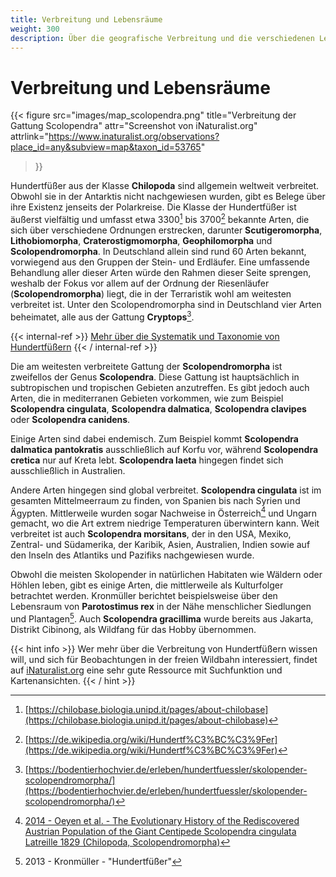 ```yaml
---
title: Verbreitung und Lebensräume
weight: 300
description: Über die geografische Verbreitung und die verschiedenen Lebensräume der Riesenläufer.
---
```


# Verbreitung und Lebensräume

{{< figure 
    src="images/map_scolopendra.png"
    title="Verbreitung der Gattung Scolopendra"
    attr="Screenshot von iNaturalist.org"
    attrlink="https://www.inaturalist.org/observations?place_id=any&subview=map&taxon_id=53765"
>}}

Hundertfüßer aus der Klasse __Chilopoda__ sind allgemein weltweit verbreitet. Obwohl sie in der Antarktis nicht nachgewiesen wurden, gibt es Belege über ihre Existenz jenseits der Polarkreise. Die Klasse der Hundertfüßer ist äußerst vielfältig und umfasst etwa 3300[^chilobase] bis 3700[^wikipedia] bekannte Arten, die sich über verschiedene Ordnungen erstrecken, darunter __Scutigeromorpha__, __Lithobiomorpha__, __Craterostigmomorpha__, __Geophilomorpha__ und __Scolopendromorpha__. In Deutschland allein sind rund 60 Arten bekannt, vorwiegend aus den Gruppen der Stein- und Erdläufer. Eine umfassende Behandlung aller dieser Arten würde den Rahmen dieser Seite sprengen, weshalb der Fokus vor allem auf der Ordnung der Riesenläufer (__Scolopendromorpha__) liegt, die in der Terraristik wohl am weitesten verbreitet ist. Unter den Scolopendromorpha sind in Deutschland vier Arten beheimatet, alle aus der Gattung __Cryptops__[^bodentier].

{{< internal-ref >}}
[Mehr über die Systematik und Taxonomie von Hundertfüßern](../taxonomie)
{{< / internal-ref >}}

Die am weitesten verbreitete Gattung der __Scolopendromorpha__ ist zweifellos der Genus __Scolopendra__. Diese Gattung ist hauptsächlich in subtropischen und tropischen Gebieten anzutreffen. Es gibt jedoch auch Arten, die in mediterranen Gebieten vorkommen, wie zum Beispiel __Scolopendra cingulata__, __Scolopendra dalmatica__, __Scolopendra clavipes__ oder __Scolopendra canidens__.

Einige Arten sind dabei endemisch. Zum Beispiel kommt __Scolopendra dalmatica pantokratis__ ausschließlich auf Korfu vor, während __Scolopendra cretica__ nur auf Kreta lebt. __Scolopendra laeta__ hingegen findet sich ausschließlich in Australien.

Andere Arten hingegen sind global verbreitet. __Scolopendra cingulata__ ist im gesamten Mittelmeerraum zu finden, von Spanien bis nach Syrien und Ägypten. Mittlerweile wurden sogar Nachweise in Österreich[^2014-oeyen] und Ungarn gemacht, wo die Art extrem niedrige Temperaturen überwintern kann. Weit verbreitet ist auch __Scolopendra morsitans__, der in den USA, Mexiko, Zentral- und Südamerika, der Karibik, Asien, Australien, Indien sowie auf den Inseln des Atlantiks und Pazifiks nachgewiesen wurde.

Obwohl die meisten Skolopender in natürlichen Habitaten wie Wäldern oder Höhlen leben, gibt es einige Arten, die mittlerweile als Kulturfolger betrachtet werden. Kronmüller berichtet beispielsweise über den Lebensraum von __Parotostimus rex__ in der Nähe menschlicher Siedlungen und Plantagen[^kronmüller]. Auch __Scolopendra gracillima__ wurde bereits aus Jakarta, Distrikt Cibinong, als Wildfang für das Hobby übernommen.

{{< hint info >}}
Wer mehr über die Verbreitung von Hundertfüßern wissen will, und sich für Beobachtungen in der freien Wildbahn interessiert, findet auf [iNaturalist.org](https://www.inaturalist.org/) eine sehr gute Ressource mit Suchfunktion und Kartenansichten.
{{< / hint >}}



[^wikipedia]: [https://de.wikipedia.org/wiki/Hundertf%C3%BC%C3%9Fer](https://de.wikipedia.org/wiki/Hundertf%C3%BC%C3%9Fer)
[^chilobase]: [https://chilobase.biologia.unipd.it/pages/about-chilobase](https://chilobase.biologia.unipd.it/pages/about-chilobase)
[^bodentier]: [https://bodentierhochvier.de/erleben/hundertfuessler/skolopender-scolopendromorpha/](https://bodentierhochvier.de/erleben/hundertfuessler/skolopender-scolopendromorpha/)
[^2014-oeyen]: [2014 - Oeyen et al. - The Evolutionary History of the Rediscovered Austrian Population of the Giant Centipede Scolopendra cingulata Latreille 1829 (Chilopoda, Scolopendromorpha)](https://www.researchgate.net/publication/266085751_The_Evolutionary_History_of_the_Rediscovered_Austrian_Population_of_the_Giant_Centipede_Scolopendra_cingulata_Latreille_1829_Chilopoda_Scolopendromorpha)
[^kronmüller]: 2013 - Kronmüller - "Hundertfüßer"
